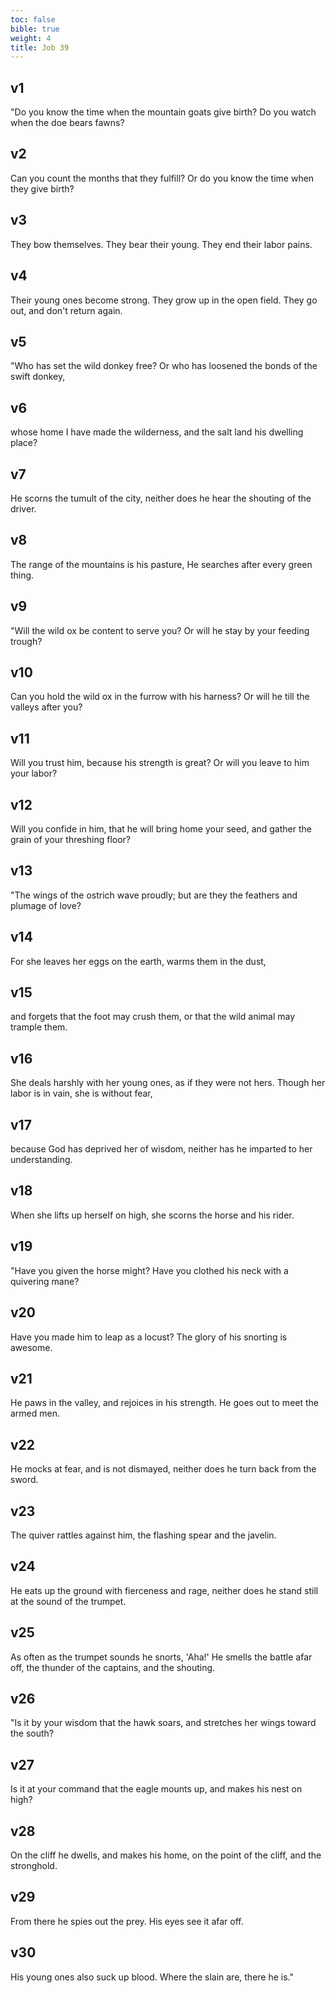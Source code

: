 ```yaml
---
toc: false
bible: true
weight: 4
title: Job 39
---
```




## v1 
"Do you know the time when the mountain goats give birth? Do you watch when the doe bears fawns? 

## v2 
Can you count the months that they fulfill? Or do you know the time when they give birth? 

## v3 
They bow themselves. They bear their young. They end their labor pains. 

## v4 
Their young ones become strong. They grow up in the open field. They go out, and don't return again. 

## v5 
"Who has set the wild donkey free? Or who has loosened the bonds of the swift donkey, 

## v6 
whose home I have made the wilderness, and the salt land his dwelling place? 

## v7 
He scorns the tumult of the city, neither does he hear the shouting of the driver. 

## v8 
The range of the mountains is his pasture, He searches after every green thing. 

## v9 
"Will the wild ox be content to serve you? Or will he stay by your feeding trough? 

## v10 
Can you hold the wild ox in the furrow with his harness? Or will he till the valleys after you? 

## v11 
Will you trust him, because his strength is great? Or will you leave to him your labor? 

## v12 
Will you confide in him, that he will bring home your seed, and gather the grain of your threshing floor? 

## v13 
"The wings of the ostrich wave proudly; but are they the feathers and plumage of love? 

## v14 
For she leaves her eggs on the earth, warms them in the dust, 

## v15 
and forgets that the foot may crush them, or that the wild animal may trample them. 

## v16 
She deals harshly with her young ones, as if they were not hers. Though her labor is in vain, she is without fear, 

## v17 
because God has deprived her of wisdom, neither has he imparted to her understanding. 

## v18 
When she lifts up herself on high, she scorns the horse and his rider. 

## v19 
"Have you given the horse might? Have you clothed his neck with a quivering mane? 

## v20 
Have you made him to leap as a locust? The glory of his snorting is awesome. 

## v21 
He paws in the valley, and rejoices in his strength. He goes out to meet the armed men. 

## v22 
He mocks at fear, and is not dismayed, neither does he turn back from the sword. 

## v23 
The quiver rattles against him, the flashing spear and the javelin. 

## v24 
He eats up the ground with fierceness and rage, neither does he stand still at the sound of the trumpet. 

## v25 
As often as the trumpet sounds he snorts, 'Aha!' He smells the battle afar off, the thunder of the captains, and the shouting. 

## v26 
"Is it by your wisdom that the hawk soars, and stretches her wings toward the south? 

## v27 
Is it at your command that the eagle mounts up, and makes his nest on high? 

## v28 
On the cliff he dwells, and makes his home, on the point of the cliff, and the stronghold. 

## v29 
From there he spies out the prey. His eyes see it afar off. 

## v30 
His young ones also suck up blood. Where the slain are, there he is."

